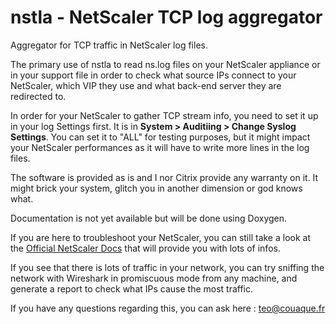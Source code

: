 # nstla - NetScaler TCP log aggregator
Aggregator for TCP traffic in NetScaler log files.

The primary use of nstla to read ns.log files on your NetScaler appliance or in your support file in order to check what source IPs connect to your NetScaler, which VIP they use and what back-end server they are redirected to.

In order for your NetScaler to gather TCP stream info, you need to set it up in your log Settings first.
It is in **System > Auditiing > Change Syslog Settings**. You can set it to "ALL" for testing purposes, but it might impact your NetScaler performances as it will have to write more lines in the log files.

The software is provided as is and I nor Citrix provide any warranty on it. It might brick your system, glitch you in another dimension or god knows what.

Documentation is not yet available but will be done using Doxygen.

If you are here to troubleshoot your NetScaler, you can still take a look at the [Official NetScaler Docs](https://docs.citrix.com/en-us/netscaler.html/) that will provide you with lots of infos.

If you see that there is lots of traffic in your network, you can try sniffing the network with Wireshark in promiscuous mode from any machine, and generate a report to check what IPs cause the most traffic.

If you have any questions regarding this, you can ask here : teo@couaque.fr
